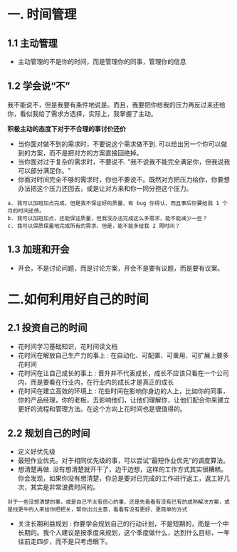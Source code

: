 # 一. 时间管理

## 1.1 主动管理

- 主动管理的不是你的时间，而是管理你的同事，管理你的信息

## 1.2 学会说“不”

我不能说不，但是我要有条件地说是。而且，我要把你给我的压力再反过来还给你，看似我给了需求方选择，实际上，我掌握了主动。

**积极主动的态度下对于不合理的事讨价还价**

- 当你面对做不到的需求时，不要说这个需求做不到. 可以给出另一个你可以做到的方案，而不是把对方的方案直接回绝掉。
- 当你面对过于复杂的需求时，不要说不. "我不说我不能完全满足你，但我说我可以部分满足你。"
- 你面对时间完全不够的需求时，你也不要说不。既然对方把压力给你，你要想办法把这个压力还回去，或是让对方来和你一同分担这个压力。
```
a. 我可以加班加点完成，但是我不保证好的质量，有 bug 你得认，而且事后你要给我 1 个月的时间还债。
b. 我可以加班加点，还能保证质量，但我没办法完成这么多需求，能不能减少一些？
c. 我可以保质保量地完成所有的需求，但是，能不能多给我 2 周时间？
```

## 1.3 加班和开会
- 开会，不是讨论问题，而是讨论方案，开会不是要有议题，而是要有议案。



# 二.如何利用好自己的时间

## 2.1 投资自己的时间

- 花时间学习基础知识，花时间读文档
- 花时间在解放自己生产力的事上 : 在自动化、可配置、可重用、可扩展上要多花时间
- 花时间在让自己成长的事上 : 晋升并不代表成长，成长不应该只看在一个公司内，而是要看在行业内，在行业内的成长才是真正的成长
- 花时间在建立高效的环境上 : 花些时间在影响你身边的人上，比如你的同事，你的产品经理，你的老板，去影响他们，让他们理解你，让他们配合你来建立更好的流程和管理方法。在这个方向上花时间也是很值得的。

## 2.2 规划自己的时间
- 定义好优先级
- 最短作业优先。对于相同优先级的事，可以尝试“最短作业优先”的调度算法。
- 想清楚再做. 没有想清楚就开干了，边干边想，这样的工作方式其实很糟糕。你会发现，如果你没有想清楚，你总是要对已完成的工作进行返工，返工好几次，其实是非常浪费时间的。
```
对于一些没想清楚的事，或是自己不太有信心的事，还是先看看有没有已有的成熟解决方案，或是找更牛的人来给你把把关，帮你出出主意，看看有没有更好、更简单的方式
```
- 关注长期利益规划 : 你要学会规划自己的行动计划，不是短期的，而是一个中长期的。我个人建议是按季度来规划，这个季度做什么，达到什么目标，一年往前走四步，而不是只考虑眼下。

















